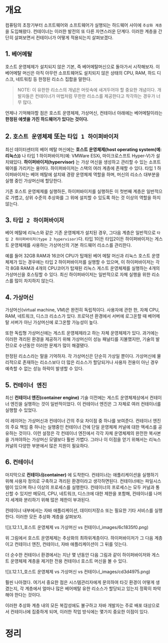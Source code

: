 <!-- Date: 2025-01-28 -->
<!-- Update Date: 2025-01-28 -->
<!-- File ID: 723be219-193a-4de7-8bba-667ae510a73c -->
<!-- Author: Seoyeon Jang -->

# 개요

컴퓨팅의 초창기부터 소프트웨어와 소프트웨어가 실행되는 하드웨어 사이에 `추상화 계층`을 도입해왔다. 컨테이너는 이러한 발전의 또 다른 자연스러운 단계다. 이러한 계층을 간단히 살펴보면서 컨테이너가 어떻게 적용되는지
살펴보겠다.

## 1. `베어메탈`

호스트 운영체제가 설치되지 않은 기본, 즉 베어메탈머신으로 돌아가서 시작해보자. 이 베어메탈 머신은 아직 아무런 소프트웨어도 설치되지 않은 상태의 CPU, RAM, 하드 디스크, 네트워킹 등 한정된 리소스 집합을
말한다.

> NOTE: 이 유한한 리소스의 개념은 머릿속에 새겨두어야 할 중요한 개념이다. 개발자들은 컨테이너가 마법처럼 무한한 리소스를 제공한다고 착각하는 경우가 너무 많다.

언제나 기억해야할 점은 호스트 운영체제, 가상머신, 컨테이너 아래에는 베어메탈이라는 **한정된 에셋을 가진 하드웨어가 있다는 것이다.**

## 2. `호스트 운영체제` 또는 `타입 1 하이퍼바이저`

최신 데이터센터의 베어 메탈 머신에는 **호스트 운영체제(host operating system(예: 리눅스))** 나 타입 1 하이퍼바이저(예: VMWare ESXi, 마이크로스프트 Hyper-V)가 설치돼있다.
**하이퍼바이저(hypervisor)** 는 가상 머신을 생성하고 관리할 수 있는 소프트웨어를 가리키는 용어다. 하이퍼바이저는 스택의 여러 계층에 존재할 수 있다. 타입 1 하이퍼바이저는 베어 메탈에 설치돼 경량
운영체제 역할을 하며, 머신의 리소스 대부분을 실행 중인 가상머신에 할당한다.

기존 호스트 운영체제를 실행하든, 하이퍼바이저를 실행하든 이 첫번째 계층은 일반적으로 가볍고, 상위 수준의 추상화를 그 위에 설치할 수 있도록 하는 것 이상의 역할을 하지 않는다.

## 3. `타입 2 하이퍼바이저`

베어 메탈에 리눅스와 같은 기존 운영체제가 설치된 경우, 그다음 계층은 일반적으로 `타입 2 하이퍼바이저(type 2 hypervisor)`다. 타입 1이든 타입2이든 하이퍼바이저는 게스트 운영체제를 사용하는
가상머신의 기본 하드웨어 리소스를 관리한다.

예를 들어 32GB RAM과 16코어 CPU가 탑재된 베어 메탈 머신과 리눅스 호스트 운영체제가 있는 경우에는 타입 2 하이퍼바이저를 실행할 수 있으며, 이 하이퍼바이저는 각각 8GB RAM과 4개의 CPU코어가
탑재된 리눅스 게스트 운영체제를 실행하는 4개의 가상머신을 호스팅할 수 있다. 최신 하이퍼바이저는 일반적으로 자체 실행을 위한 리소스를 많이 차지하지 않는다.

## 4. `가상머신`

가상머신(virtual machine, VM)은 완전히 독립적이다. 사용자에 관한 한, 자체 CPU, RAM, 네트워크, 디스크 리소스가 있다. 프로덕션 환경에서 서버에 로그온할 때 베어메탈 서버가 아닌 가상머신에
로그온할 가능성이 높다.

또한 독립형 가상머신에는 게스트 운영체제라고 하는 자체 운영체제가 있다. 과거에는 이러한 격리된 환경을 제공하기 위해 가상머신이 성능 패널티를 지불했지만, 기술의 발전으로 수년동안 이러한 문제가 많이 해결됐다.

한정된 리소스라는 말을 기억하자. 각 가상머신은 단순히 가상일 뿐이다. 가상머신에 물리적으로 존재하는 리소스보다 더 많은 리소스가 할당되거나 사용자 전용이 아닌 경우 예측할 수 없는 성능 하락이 발생할 수 있다.

## 5. `컨테이너 엔진`

최신 **컨테이너 엔진(container engine)** 기술 이전에는 게스트 운영체제상에서 컨테이너 엔진을 실행하는 것이 일반적이었다. 이 컨테이너 엔진은 그 자체로 여러 컨테이너를 실행할 수 있었다.

이 레이어는 가상머신과 컨테이너 간의 주요 차이점 중 하나를 보여준다. 컨테이너 엔진의 주요 책임 중 하나는 실행중인 컨테이너 간에 단일 운영체제 커널에 대한 액세스를 공유하는 것이다. 이런 설정은 각 컨테이너
엔진에서 각각 자체 운영체제의 완전한 복사본을 가져야하는 가상머신 모델보다 훨씬 가볍다. 그러나 이 이점을 얻기 위해서는 리눅스 커널의 다양한 부분에서 많은 지원이 필요하다.

## 6. `컨테이너`

마지막으로 **컨테이너(container)** 에 도착한다. 컨테이너는 애플리케이션을 실행하기 위해 사용자 정의로 구축하고 격리된 환경이라고 생각하면된다. 컨테이너에는 파일시스템이 있으며 하나 이상의 프로세스를
실행한다. 컨테이너의 프로세스는 모두 커널과 통신할 수 있지만 메모리, CPU, 네트워크, 디스크에 대한 제한을 포함해, 컨테이너를 나머지 세계와 분리하기 위해 많은 제한이 부과된다.

컨테이너 내부에서는 자바 애플리케이션, 데이터저장소 또는 필요한 기타 서비스를 실행한다. 이러한 모든 추상화 계층을 살펴보자.

![](.12.1.1_호스트 운영체제 vs 가상머신 vs 컨테이너_images/6c1835f0.png)

위 그림에서 호스트 운영체제는 추상화의 최하위계층이다. 하이퍼바이저가 그 다음 계층이고 컨테이너 엔진, 컨테이너, 자바 애플리케이션이 그 뒤를 잇는다.

더 순수한 컨테이너 환경에서는 지난 몇 년동안 다음 그림과 같이 하이퍼바이저와 게스트 운영체제 계층을 제거한 전용 컨테이너 호스트 머신을 볼 수 있다.

![](.12.1.1_호스트 운영체제 vs 가상머신 vs 컨테이너_images/cd3d4975.png)

훨씬 나아졌다. 여기서 중요한 점은 시스템관리자에게 문의하여 타깃 환경이 어떻게 생겼는지, 각 계층에서 얼마나 많은 베어메탈 유한 리소스가 할당되고 있는지 정확히 파악해야 한다는 것이다.

이러한 추상화 계층 내의 모든 복잡성에도 불구하고 자바 개발자는 주로 배포 대상으로서 컨테이너에 집중하게 되며, 이러한 작업 방식에는 몇가지 중요한 이점이 있다.

# 정리


